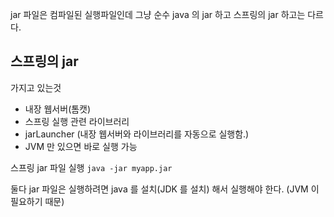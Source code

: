jar 파일은 컴파일된 실행파일인데 그냥 순수 java 의 jar 하고 스프링의 jar 하고는  다르다.

## 스프링의 jar
가지고 있는것
* 내장 웹서버(톰캣)
* 스프링 실행 관련 라이브러리
* jarLauncher (내장 웹서버와 라이브러리를 자동으로 실행함.)
* JVM 만 있으면 바로 실행 가능

스프링 jar 파일 실행
``java -jar myapp.jar
``

둘다 jar 파일은 실행하려면 java 를 설치(JDK 를 설치) 해서 실행해야 한다. (JVM 이 필요하기 때문)

